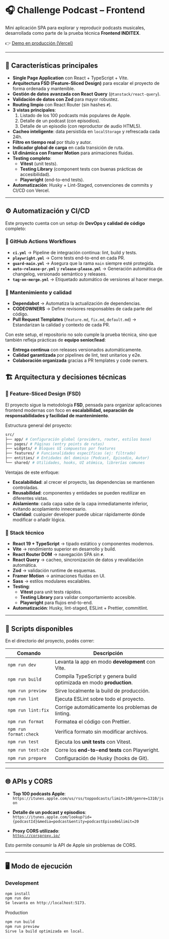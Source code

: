# 🎧 Challenge Podcast – Frontend

Mini aplicación SPA para explorar y reproducir podcasts musicales, desarrollada como parte de la prueba técnica **Frontend INDITEX**.

👉 [Demo en producción (Vercel)](https://challenge-podcast-l3k77o85a-davids-projects-9d077315.vercel.app/)

---

## 📌 Características principales

- **Single Page Application** con React + TypeScript + Vite.
- **Arquitectura FSD (Feature-Sliced Design)** para escalar el proyecto de forma ordenada y mantenible.
- **Gestión de datos avanzada con React Query** (`@tanstack/react-query`).
- **Validación de datos con Zod** para mayor robustez.
- **Routing limpio** con React Router (sin hashes `#`).
- **3 vistas principales**:
  1. Listado de los 100 podcasts más populares de Apple.
  2. Detalle de un podcast (con episodios).
  3. Detalle de un episodio (con reproductor de audio HTML5).
- **Cacheo inteligente**: data persistida en `localStorage` y refrescada cada 24h.
- **Filtro en tiempo real** por título y autor.
- **Indicador global de carga** en cada transición de ruta.
- **UI dinámica con Framer Motion** para animaciones fluidas.
- **Testing completo**:
  - **Vitest** (unit tests).
  - **Testing Library** (component tests con buenas prácticas de accesibilidad).
  - **Playwright** (end-to-end tests).
- **Automatización**: Husky + Lint-Staged, convenciones de commits y CI/CD con Vercel.

---

## ⚙️ Automatización y CI/CD

Este proyecto cuenta con un setup de **DevOps y calidad de código** completo:

### 🔹 GitHub Actions Workflows

- **`ci.yml`** → Pipeline de integración continua: lint, build y tests.
- **`playwright.yml`** → Corre tests end-to-end en cada PR.
- **`guard-main.yml`** → Asegura que la rama `main` siempre esté protegida.
- **`auto-release-pr.yml`** y **`release-please.yml`** → Generación automática de changelog, versionado semántico y releases.
- **`tag-on-merge.yml`** → Etiquetado automático de versiones al hacer merge.

### 🔹 Mantenimiento y calidad

- **Dependabot** → Automatiza la actualización de dependencias.
- **CODEOWNERS** → Define revisores responsables de cada parte del código.
- **Pull Request Templates** (`feature.md`, `fix.md`, `default.md`) → Estandarizan la calidad y contexto de cada PR.

Con este setup, el repositorio no solo cumple la prueba técnica, sino que también refleja prácticas de **equipo senior/lead**:

- **Entrega continua** con releases versionados automáticamente.
- **Calidad garantizada** por pipelines de lint, test unitarios y e2e.
- **Colaboración organizada** gracias a PR templates y code owners.

## 🏗️ Arquitectura y decisiones técnicas

### 🔹 Feature-Sliced Design (FSD)

El proyecto sigue la metodología **FSD**, pensada para organizar aplicaciones frontend modernas con foco en **escalabilidad, separación de responsabilidades y facilidad de mantenimiento**.

Estructura general del proyecto:
```bash
src/
├── app/ # Configuración global (providers, router, estilos base)
├── pages/ # Páginas (entry points de rutas)
├── widgets/ # Bloques UI compuestos por features
├── features/ # Funcionalidades específicas (ej: filtrado)
├── entities/ # Entidades del dominio (Podcast, Episodio, Autor)
└── shared/ # Utilidades, hooks, UI atómica, librerías comunes
```
Ventajas de este enfoque:

- **Escalabilidad**: al crecer el proyecto, las dependencias se mantienen controladas.
- **Reusabilidad**: componentes y entidades se pueden reutilizar en diferentes vistas.
- **Aislamiento**: cada capa sabe de la capa inmediatamente inferior, evitando acoplamiento innecesario.
- **Claridad**: cualquier developer puede ubicar rápidamente dónde modificar o añadir lógica.

### 🔹 Stack técnico

- **React 19 + TypeScript** → tipado estático y componentes modernos.
- **Vite** → rendimiento superior en desarrollo y build.
- **React Router DOM** → navegación SPA sin `#`.
- **React Query** → cacheo, sincronización de datos y revalidación automática.
- **Zod** → validación runtime de esquemas.
- **Framer Motion** → animaciones fluidas en UI.
- **Sass** → estilos modulares escalables.
- **Testing**:
  - **Vitest** para unit tests rápidos.
  - **Testing Library** para validar comportamiento accesible.
  - **Playwright** para flujos end-to-end.
- **Automatización**: Husky, lint-staged, ESLint + Prettier, commitlint.

---

## 🚀 Scripts disponibles

En el directorio del proyecto, podés correr:

| Comando                | Descripción                                                          |
| ---------------------- | -------------------------------------------------------------------- |
| `npm run dev`          | Levanta la app en modo **development** con Vite.                     |
| `npm run build`        | Compila TypeScript y genera build optimizada en modo **production**. |
| `npm run preview`      | Sirve localmente la build de producción.                             |
| `npm run lint`         | Ejecuta ESLint sobre todo el proyecto.                               |
| `npm run lint:fix`     | Corrige automáticamente los problemas de linting.                    |
| `npm run format`       | Formatea el código con Prettier.                                     |
| `npm run format:check` | Verifica formato sin modificar archivos.                             |
| `npm run test`         | Ejecuta los **unit tests** con Vitest.                               |
| `npm run test:e2e`     | Corre los **end-to-end tests** con Playwright.                       |
| `npm run prepare`      | Configuración de Husky (hooks de Git).                               |

---

## 🌐 APIs y CORS

- **Top 100 podcasts Apple**:  
  `https://itunes.apple.com/us/rss/toppodcasts/limit=100/genre=1310/json`

- **Detalle de un podcast y episodios**:  
  `https://itunes.apple.com/lookup?id={podcastId}&media=podcast&entity=podcastEpisode&limit=20`

- **Proxy CORS utilizado**:  
  [`https://corsproxy.io/`](https://corsproxy.io/)

Esto permite consumir la API de Apple sin problemas de CORS.

---

## 🖥️ Modo de ejecución

### Development

```bash
npm install
npm run dev
Se levanta en http://localhost:5173.
```

Production

```bash
npm run build
npm run preview
Sirve la build optimizada en local.
```
